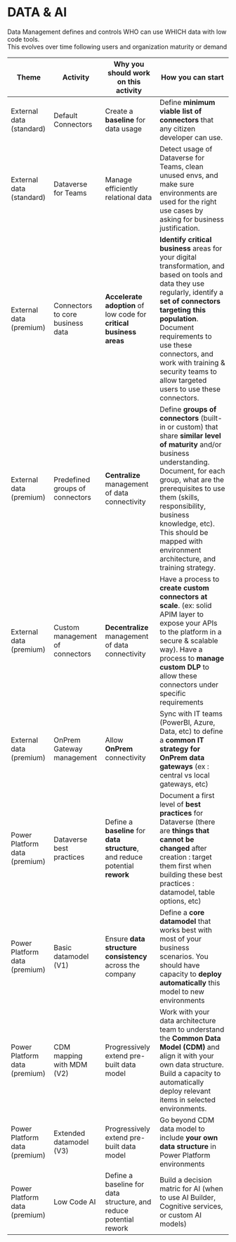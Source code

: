 # DATA & AI

Data Management defines and controls WHO can use WHICH data with low code tools.  
This evolves over time following users and organization maturity or demand

| Theme | Activity | **Why** you should work on this activity | **How** you can start |
| --- | --- | --- | --- |
| External data (standard) | Default Connectors | Create a **baseline** for data usage | Define **minimum viable list of connectors** that any citizen developer can use. |
| External data (standard) | Dataverse for Teams | Manage efficiently relational data | Detect usage of Dataverse for Teams, clean unused envs, and make sure environments are used for the right use cases by asking for business justification. |
| External data (premium) | Connectors to core business data | **Accelerate adoption** of low code for **critical business areas** | **Identify critical business** areas for your digital transformation, and based on tools and data they use regularly, identify a **set of connectors targeting this population**. Document requirements to use these connectors, and work with training & security teams to allow targeted users to use these connectors.|
| External data (premium) | Predefined groups of connectors | **Centralize** management of data connectivity | Define **groups of connectors** (built-in or custom) that share **similar level of maturity** and/or business understanding. Document, for each group, what are the prerequisites to use them (skills, responsibility, business knowledge, etc). This should be mapped with environment architecture, and training strategy. |
| External data (premium) | Custom management of connectors | **Decentralize** management of data connectivity | Have a process to **create custom connectors at scale**. (ex: solid APIM layer to expose your APIs to the platform in a secure & scalable way). Have a process to **manage custom DLP** to allow these connectors under specific requirements |
| External data (premium) | OnPrem Gateway management | Allow **OnPrem** connectivity | Sync with IT teams  (PowerBI, Azure, Data, etc)  to define a **common IT strategy for OnPrem data gateways** (ex : central vs local gateways, etc) |
| Power Platform data (premium) | Dataverse best practices | Define a **baseline** for **data structure**, and reduce potential **rework** | Document a first level of **best practices** for Dataverse (there are **things that cannot be changed** after creation : target them first when building these best practices : datamodel, table options, etc) |
| Power Platform data (premium) | Basic datamodel (V1) | Ensure **data structure consistency** across the company | Define a **core datamodel** that works best with most of your business scenarios. You should have capacity to **deploy automatically** this model to new environments |
| Power Platform data (premium) | CDM mapping with MDM (V2) | Progressively extend pre-built data model | Work with your data architecture team to understand the **Common Data Model (CDM)** and align it with your own data structure. Build a capacity to automatically deploy relevant items in selected environments. |
| Power Platform data (premium) | Extended datamodel (V3) | Progressively extend pre-built data model | Go beyond CDM data model to include **your own data structure** in Power Platform environments |
| Power Platform data (premium) | Low Code AI | Define a baseline for data structure, and reduce potential rework | Build a decision matric for AI (when to use AI Builder, Cognitive services, or custom AI models) |
